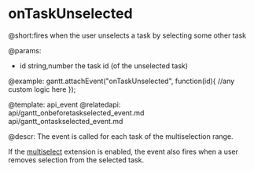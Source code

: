 onTaskUnselected
=============

@short:fires when the user unselects a task by selecting some other task
	

@params:
- id	string,number	the task id (of the unselected task)


@example:
gantt.attachEvent("onTaskUnselected", function(id){
    //any custom logic here
});

@template:	api_event
@relatedapi:
	api/gantt_onbeforetaskselected_event.md
    api/gantt_ontaskselected_event.md
    
@descr:
The event is called for each task of the multiselection range.

If the [multiselect](desktop/extensions_list.md#multitaskselection) extension is enabled, the event also fires when a user removes selection from the selected task.  